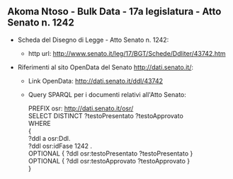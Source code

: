 ## Akoma Ntoso - Bulk Data - 17a legislatura - Atto Senato n. 1242 ##

* Scheda del Disegno di Legge - Atto Senato n. 1242:
	* http url: http://www.senato.it/leg/17/BGT/Schede/Ddliter/43742.htm

* Riferimenti al sito OpenData del Senato http://dati.senato.it/:
	* Link OpenData: http://dati.senato.it/ddl/43742
	* Query SPARQL per i documenti relativi all'Atto Senato:

        PREFIX osr: <http://dati.senato.it/osr/>  
		SELECT DISTINCT ?testoPresentato ?testoApprovato  
		WHERE  
		{  
		    ?ddl a osr:Ddl.  
		    ?ddl osr:idFase 1242 .  
		    OPTIONAL { ?ddl osr:testoPresentato ?testoPresentato }  
		    OPTIONAL { ?ddl osr:testoApprovato ?testoApprovato }  
		}
		